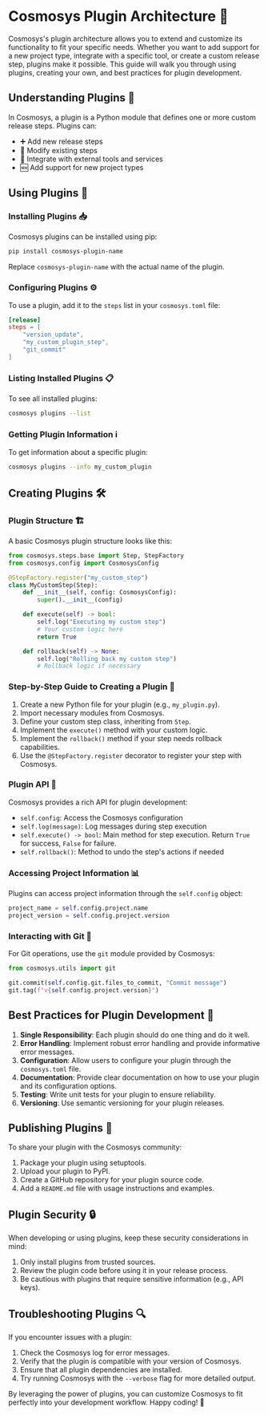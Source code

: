 # Cosmosys Plugin Architecture 🧩

Cosmosys's plugin architecture allows you to extend and customize its functionality to fit your specific needs. Whether you want to add support for a new project type, integrate with a specific tool, or create a custom release step, plugins make it possible. This guide will walk you through using plugins, creating your own, and best practices for plugin development.

## Understanding Plugins 🤔

In Cosmosys, a plugin is a Python module that defines one or more custom release steps. Plugins can:

- ➕ Add new release steps
- 🔄 Modify existing steps
- 🔗 Integrate with external tools and services
- 🆕 Add support for new project types

## Using Plugins 🔌

### Installing Plugins 📥

Cosmosys plugins can be installed using pip:

```bash
pip install cosmosys-plugin-name
```

Replace `cosmosys-plugin-name` with the actual name of the plugin.

### Configuring Plugins ⚙️

To use a plugin, add it to the `steps` list in your `cosmosys.toml` file:

```toml
[release]
steps = [
    "version_update",
    "my_custom_plugin_step",
    "git_commit"
]
```

### Listing Installed Plugins 📋

To see all installed plugins:

```bash
cosmosys plugins --list
```

### Getting Plugin Information ℹ️

To get information about a specific plugin:

```bash
cosmosys plugins --info my_custom_plugin
```

## Creating Plugins 🛠️

### Plugin Structure 🏗️

A basic Cosmosys plugin structure looks like this:

```python
from cosmosys.steps.base import Step, StepFactory
from cosmosys.config import CosmosysConfig

@StepFactory.register("my_custom_step")
class MyCustomStep(Step):
    def __init__(self, config: CosmosysConfig):
        super().__init__(config)

    def execute(self) -> bool:
        self.log("Executing my custom step")
        # Your custom logic here
        return True

    def rollback(self) -> None:
        self.log("Rolling back my custom step")
        # Rollback logic if necessary
```

### Step-by-Step Guide to Creating a Plugin 📝

1. Create a new Python file for your plugin (e.g., `my_plugin.py`).
2. Import necessary modules from Cosmosys.
3. Define your custom step class, inheriting from `Step`.
4. Implement the `execute()` method with your custom logic.
5. Implement the `rollback()` method if your step needs rollback capabilities.
6. Use the `@StepFactory.register` decorator to register your step with Cosmosys.

### Plugin API 🔧

Cosmosys provides a rich API for plugin development:

- `self.config`: Access the Cosmosys configuration
- `self.log(message)`: Log messages during step execution
- `self.execute() -> bool`: Main method for step execution. Return `True` for success, `False` for failure.
- `self.rollback()`: Method to undo the step's actions if needed

### Accessing Project Information 📊

Plugins can access project information through the `self.config` object:

```python
project_name = self.config.project.name
project_version = self.config.project.version
```

### Interacting with Git 🐙

For Git operations, use the `git` module provided by Cosmosys:

```python
from cosmosys.utils import git

git.commit(self.config.git.files_to_commit, "Commit message")
git.tag(f"v{self.config.project.version}")
```

## Best Practices for Plugin Development 🌟

1. **Single Responsibility**: Each plugin should do one thing and do it well.
2. **Error Handling**: Implement robust error handling and provide informative error messages.
3. **Configuration**: Allow users to configure your plugin through the `cosmosys.toml` file.
4. **Documentation**: Provide clear documentation on how to use your plugin and its configuration options.
5. **Testing**: Write unit tests for your plugin to ensure reliability.
6. **Versioning**: Use semantic versioning for your plugin releases.

## Publishing Plugins 📢

To share your plugin with the Cosmosys community:

1. Package your plugin using setuptools.
2. Upload your plugin to PyPI.
3. Create a GitHub repository for your plugin source code.
4. Add a `README.md` file with usage instructions and examples.

## Plugin Security 🔒

When developing or using plugins, keep these security considerations in mind:

1. Only install plugins from trusted sources.
2. Review the plugin code before using it in your release process.
3. Be cautious with plugins that require sensitive information (e.g., API keys).

## Troubleshooting Plugins 🔍

If you encounter issues with a plugin:

1. Check the Cosmosys log for error messages.
2. Verify that the plugin is compatible with your version of Cosmosys.
3. Ensure that all plugin dependencies are installed.
4. Try running Cosmosys with the `--verbose` flag for more detailed output.

By leveraging the power of plugins, you can customize Cosmosys to fit perfectly into your development workflow. Happy coding! 🚀